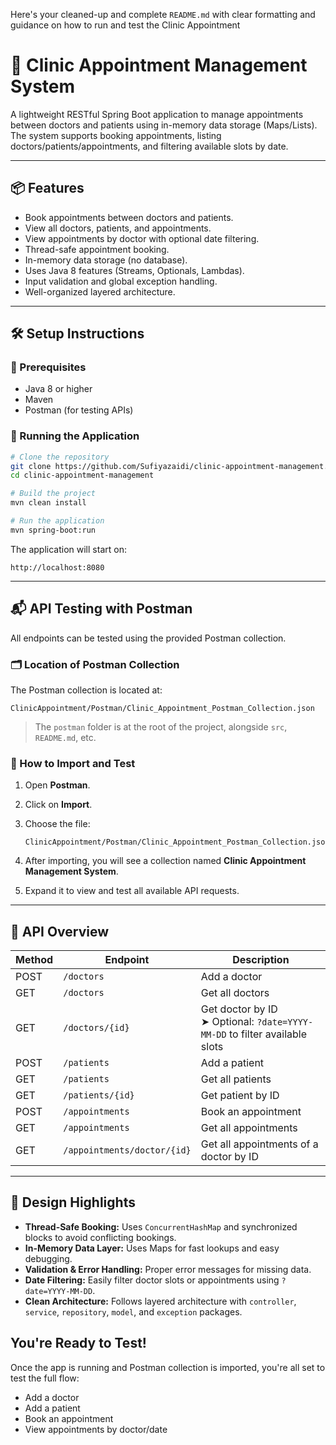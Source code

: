 Here's your cleaned-up and complete `README.md` with clear formatting and guidance on how to run and test the Clinic Appointment 
# 🏥 Clinic Appointment Management System

A lightweight RESTful Spring Boot application to manage appointments between doctors and patients using in-memory data storage (Maps/Lists). The system supports booking appointments, listing doctors/patients/appointments, and filtering available slots by date.

---

## 📦 Features

- Book appointments between doctors and patients.
- View all doctors, patients, and appointments.
- View appointments by doctor with optional date filtering.
- Thread-safe appointment booking.
- In-memory data storage (no database).
- Uses Java 8 features (Streams, Optionals, Lambdas).
- Input validation and global exception handling.
- Well-organized layered architecture.

---

## 🛠️ Setup Instructions

### 🔧 Prerequisites

- Java 8 or higher
- Maven
- Postman (for testing APIs)

### 🚀 Running the Application

```bash
# Clone the repository
git clone https://github.com/Sufiyazaidi/clinic-appointment-management.git
cd clinic-appointment-management

# Build the project
mvn clean install

# Run the application
mvn spring-boot:run
````

The application will start on:

```
http://localhost:8080
```

---

## 📬 API Testing with Postman

All endpoints can be tested using the provided Postman collection.

### 🗂️ Location of Postman Collection

The Postman collection is located at:

```
ClinicAppointment/Postman/Clinic_Appointment_Postman_Collection.json
```

> The `postman` folder is at the root of the project, alongside `src`, `README.md`, etc.

### 🧪 How to Import and Test

1. Open **Postman**.
2. Click on **Import**.
3. Choose the file:

   ```
   ClinicAppointment/Postman/Clinic_Appointment_Postman_Collection.json
   ```
4. After importing, you will see a collection named **Clinic Appointment Management System**.
5. Expand it to view and test all available API requests.

---

## 📂 API Overview

| Method | Endpoint                    | Description                                                                    |
| ------ | --------------------------- | ------------------------------------------------------------------------------ |
| POST   | `/doctors`                  | Add a doctor                                                                   |
| GET    | `/doctors`                  | Get all doctors                                                                |
| GET    | `/doctors/{id}`             | Get doctor by ID <br> ➤ Optional: `?date=YYYY-MM-DD` to filter available slots |
| POST   | `/patients`                 | Add a patient                                                                  |
| GET    | `/patients`                 | Get all patients                                                               |
| GET    | `/patients/{id}`            | Get patient by ID                                                              |
| POST   | `/appointments`             | Book an appointment                                                            |
| GET    | `/appointments`             | Get all appointments                                                           |
| GET    | `/appointments/doctor/{id}` | Get all appointments of a doctor by ID                                         |

---

## 🧠 Design Highlights

* **Thread-Safe Booking:** Uses `ConcurrentHashMap` and synchronized blocks to avoid conflicting bookings.
* **In-Memory Data Layer:** Uses Maps for fast lookups and easy debugging.
* **Validation & Error Handling:** Proper error messages for missing data.
* **Date Filtering:** Easily filter doctor slots or appointments using `?date=YYYY-MM-DD`.
* **Clean Architecture:** Follows layered architecture with `controller`, `service`, `repository`, `model`, and `exception` packages.


##  You're Ready to Test!

Once the app is running and Postman collection is imported, you're all set to test the full flow:

* Add a doctor
* Add a patient
* Book an appointment
* View appointments by doctor/date


